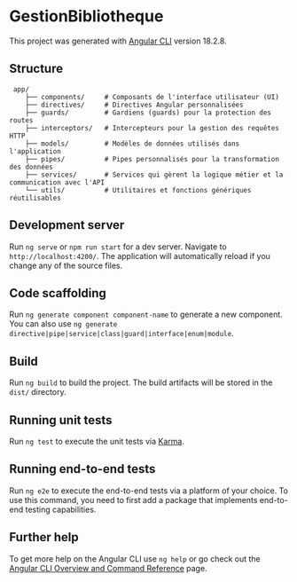 # GestionBibliotheque

This project was generated with [Angular CLI](https://github.com/angular/angular-cli) version 18.2.8.

## Structure

```
 app/
    ├── components/     # Composants de l'interface utilisateur (UI)
    ├── directives/     # Directives Angular personnalisées
    ├── guards/         # Gardiens (guards) pour la protection des routes
    ├── interceptors/   # Intercepteurs pour la gestion des requêtes HTTP
    ├── models/         # Modèles de données utilisés dans l'application
    ├── pipes/          # Pipes personnalisés pour la transformation des données
    ├── services/       # Services qui gèrent la logique métier et la communication avec l'API
    └── utils/          # Utilitaires et fonctions génériques réutilisables
```

## Development server

Run `ng serve` or `npm run start` for a dev server. Navigate to `http://localhost:4200/`. The application will automatically reload if you change any of the source files.

## Code scaffolding

Run `ng generate component component-name` to generate a new component. You can also use `ng generate directive|pipe|service|class|guard|interface|enum|module`.

## Build

Run `ng build` to build the project. The build artifacts will be stored in the `dist/` directory.

## Running unit tests

Run `ng test` to execute the unit tests via [Karma](https://karma-runner.github.io).

## Running end-to-end tests

Run `ng e2e` to execute the end-to-end tests via a platform of your choice. To use this command, you need to first add a package that implements end-to-end testing capabilities.

## Further help

To get more help on the Angular CLI use `ng help` or go check out the [Angular CLI Overview and Command Reference](https://angular.dev/tools/cli) page.

